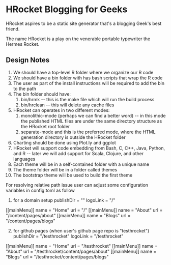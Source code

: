 # HRocket Blogging for Geeks
HRocket aspires to be a static site generator that's a blogging Geek's best friend.

The name HRocket is a play on the venerable portable typewriter the Hermes Rocket.

## Design Notes
1. We should have a top-level R folder where we organize our R code
1. We should have a bin folder with has bash scripts that wrap the R code
1. The user as part of the install instructions will be required to add the bin to the path
1.  The bin folder should have:
    1. bin/hrmk -- this is the make file which will run the build process
    1. bin/hrclean -- this will delete any cache files
1. HRocket can operates in two different modes:
    1. monolithic-mode (perhaps we can find a better word) -- in this mode the published HTML files are under the same directory structure as the HRocket root folder
    1. separate-mode and this is the preferred mode, where the HTML generation directory is outside the HRocket folder 
1. Charting should be done using Plot.ly and ggplot
1. HRocket will support code embedding from Bash, C, C++, Java, Python, and R -- later we will add support for Scala, Clojure, and other languages
1. Each theme will be in a self-contained folder with a unique name
1. The theme folder will be in a folder called themes
1. The bootstrap theme will be used to build the first theme

For resolving relative path issue user can adjust some configuration variables in config.toml as follow
1) for a domain setup
publishDir = ""
logoLink = "/"

[[mainMenu]]
  name = "Home"
  url = "/"
[[mainMenu]]
  name = "About"
  url = "/content/pages/about"
[[mainMenu]]
  name = "Blogs"
  url = "/content/pages/blogs"

2) for github pages (when user's github page repo is "testhrocket")
publishDir = "/testhrocket"
logoLink = "/testhrocket"

[[mainMenu]]
  name = "Home"
  url = "/testhrocket"
[[mainMenu]]
  name = "About"
  url = "/testhrocket/content/pages/about"
[[mainMenu]]
  name = "Blogs"
  url = "/testhrocket/content/pages/blogs"

